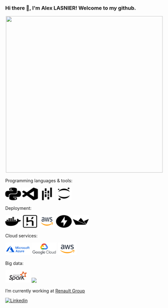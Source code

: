 ### Hi there 👋, I'm Alex LASNIER! Welcome to my github.

<div id="header" align="center">
  <img src="https://uploads-ssl.webflow.com/5c19100c2b50073e6ee69da1/60d35967a853a1b14851703b_All%20the%20data%20(1).gif" width="500" height="500"/>
</div>

Programming languages & tools:

<img src='src/python.svg' width="50" height="40"> <img src='src/visualstudiocode.svg' width="50" height="40"> <img src='src/pandas.svg' width="50" height="40"> <img src='src/jupyter.svg' width="50" height="40">
 
Deployment:

<img src='src/docker.svg' width="50" height="40"> <img src='src/heroku.svg' width="50" height="40"> <img src='src/aws.svg' width="50" height="40"> <img src='src/fastapi.svg' width="50" height="40"> <img src='src/streamlit.svg' width="50" height="40">

Cloud services:

<img src='src/azure.svg' height="40"> <img src='src/gcp.svg' height="40"> <img src='src/aws.svg' height="40">


Big data: 

<img src='src/spark.svg' height="40"> <img src='databricks.svg' height="40"> 



I’m currently working at [Renault Group](https://www.renaultgroup.com/)

[![Linkedin](https://img.shields.io/badge/LinkedIn-0077B5?style=for-the-badge&logo=linkedin&logoColor=white)](https://www.linkedin.com/in/alex-lasnier/)


<!--
**alasnier/alasnier** is a ✨ _special_ ✨ repository because its `README.md` (this file) appears on your GitHub profile.

Here are some ideas to get you started:

- 🔭 I’m currently working on ...
- 🌱 I’m currently learning ...
- 👯 I’m looking to collaborate on ...
- 🤔 I’m looking for help with ...
- 💬 Ask me about ...
- 📫 How to reach me: ...
- 😄 Pronouns: ...
- ⚡ Fun fact: ...
-->
